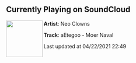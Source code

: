 ## Currently Playing on SoundCloud

[<img align="left" width="100" src="https://i1.sndcdn.com/artworks-Z5zjhreMfw1W9KAO-0oOzDQ-t500x500.jpg">](https://soundcloud.com/neoclowns/aetegoo-moer-naval)

**Artist**: Neo Clowns 

**Track**: aEtegoo - Moer Naval

Last updated at 04/22/2021 22:49
